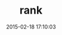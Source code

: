 ---
layout: post
title:  "rank"
repo:   "panthomakos/rank"
date:   2015-02-18 17:10:03
gemurl: http://github.com/panthomakos/rank
---